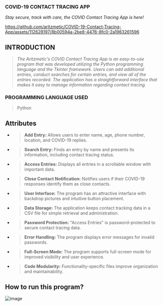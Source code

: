 ### **COVID-19 CONTACT TRACING APP**
_Stay secure, track with care, the COVID Contact Tracing App is here!_

https://github.com/aritzmetic/COVID-19-Contact-Tracing-App/assets/112628197/8b00594a-2be8-4476-8fc0-2a1963261596

## **INTRODUCTION**
> _The Aritzmetic's COVID Contact Tracing App is an easy-to-use program that was developed utilizing the Python programming language and the Tkinter framework. Users can add additional entries, conduct searches for certain entries, and view all of the entries recorded. The application has a straightforward interface that makes it easy to manage information regarding contact tracing._

### **PROGRAMMING LANGUAGE USED**
> Python

## **Attributes**
- > **Add Entry:** Allows users to enter name, age, phone number, location, and COVID-19 replies.
- > **Search Entry:** Finds an entry by name and presents its information, including contact tracing status.
- > **Access Entries:** Displays all entries in a scrollable window with important data.
- > **Close Contact Notification:** Notifies users if their COVID-19 responses identify them as close contacts.
- > **User Interface:** The program has an attractive interface with backdrop pictures and intuitive button placement.
- > **Data Storage:** The application keeps contact tracking data in a CSV file for simple retrieval and administration.
- > **Password Protection:** "Access Entries" is password-protected to secure contact tracing data.
- > **Error Handling:** The program displays error messages for invalid passwords.
- > **Full-Screen Mode:** The program supports full-screen mode for improved visibility and user experience.
- > **Code Modularity:** Functionality-specific files improve organization and maintainability.

## **How to run this program?**
![image](https://github.com/aritzmetic/COVID-19-Contact-Tracing-App/assets/112628197/bc57b6c1-5a4e-42f8-89de-29efffca044d)
